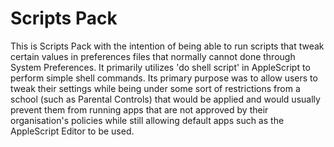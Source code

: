# Scripts Pack

This is Scripts Pack with the intention of being able to run scripts that tweak certain values in preferences files that normally cannot done through System Preferences. It primarily utilizes 'do shell script' in AppleScript to perform simple shell commands. Its primary purpose was to allow users to tweak their settings while being under some sort of restrictions from a school (such as Parental Controls) that would be applied and would usually prevent them from running apps that are not approved by their organisation's policies while still allowing default apps such as the AppleScript Editor to be used.
